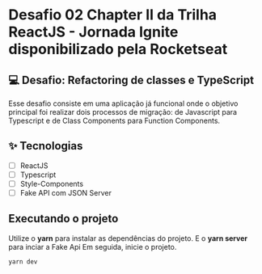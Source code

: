 # Desafio 02 Chapter II da Trilha ReactJS - Jornada Ignite disponibilizado pela Rocketseat

## 💻 Desafio: Refactoring de classes e TypeScript
Esse desafio consiste em uma aplicação já funcional onde o objetivo principal 
foi realizar dois processos de migração: de Javascript para Typescript e de 
Class Components para Function Components.

## ✨ Tecnologias

-   [ ] ReactJS
-   [ ] Typescript
-   [ ] Style-Components
-   [ ] Fake API com JSON Server

## Executando o projeto

Utilize o **yarn** para instalar as dependências do projeto. 
E o **yarn server** para inciar a Fake Api
Em seguida, inicie o projeto.

```cl
yarn dev
```